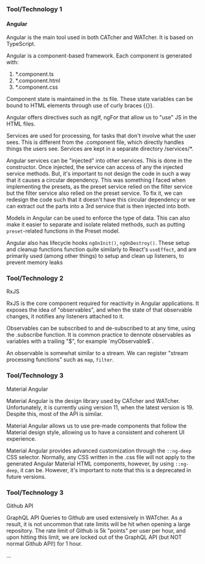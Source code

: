 ### Tool/Technology 1

#### Angular
Angular is the main tool used in both CATcher and WATcher. It is based on TypeScript.

Angular is a component-based framework.
Each component is generated with:
1. *.component.ts
2. *.component.html
3. *.component.css

Component state is maintained in the .ts file.  These state variables can be bound to HTML elements through use of curly braces \{\{}}.

Angular offers directives such as ngIf, ngFor that allow us to "use" JS in the HTML files.

Services are used for processing, for tasks that don't involve what the user sees. This is different from the .component file, which directly handles things the users see.
Services are kept in a separate directory /services/*.

Angular services can be "injected" into other services. This is done in the constructor. Once injected, the service can access of any the injected service methods.
But, it's important to not design the code in such a way that it causes a circular dependency. This was something I faced when implementing the presets, as the 
preset service relied on the filter service but the filter service also relied on the preset service. To fix it, we can redesign the code such that it doesn't
have this circular dependency or we can extract out the parts into a 3rd service that is then injected into both.

Models in Angular can be used to enforce the type of data. This can also make it easier to separate and isolate related methods, such as putting `preset`-related functions in the Preset model.

Angular also has lifecycle hooks `ngOnInit()`, `ngOnDestroy()`. These setup and cleanup functions function quite similarly to React's `useEffect`, and are primarily used (among other things) to setup and clean up listeners, to prevent memory leaks


### Tool/Technology 2
RxJS

RxJS is the core component required for reactivity in Angular applications. It exposes the idea of "observables", and when the state of that observable changes,
it notifies any listeners attached to it.

Observables can be subscribed to and de-subscribed to at any time, using the .subscribe function. It is common practice to dennote observables as variables with
a trailing "$", for example `myObservable$`.

An observable is somewhat similar to a stream. We can register "stream processing functions" such as `map`, `filter`.

### Tool/Technology 3
Material Angular

Material Angular is the design library used by CATcher and WATcher. Unfortunately, it is currently using version 11, when the latest version is 19. Despite this,
most of the API is similar. 

Material Angular allows us to use pre-made components that follow the Material design style, allowing us to have a consistent and coherent UI experience. 

Material Angular provides advanced customization through the `::ng-deep` CSS selector. Normally, any CSS written in the .css file will not apply to the generated Angular Material HTML components, however, by using `::ng-deep`, it can be. 
However, it's important to note that this is a deprecated in future versions.

### Tool/Technology 3
Github API

GraphQL API Queries to Github are used extensively in WATcher. As a result, it is not uncommon that rate limits will be hit when opening a large repository. 
The rate limit of Github is 5k "points" per user per hour, and upon hitting this limit, we are locked out of the GraphQL API (but NOT normal Github API!) for 1 hour.

...